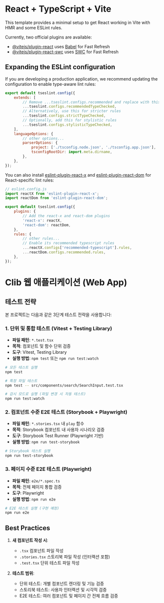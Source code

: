 # React + TypeScript + Vite

This template provides a minimal setup to get React working in Vite with HMR and some ESLint rules.

Currently, two official plugins are available:

- [@vitejs/plugin-react](https://github.com/vitejs/vite-plugin-react/blob/main/packages/plugin-react/README.md) uses [Babel](https://babeljs.io/) for Fast Refresh
- [@vitejs/plugin-react-swc](https://github.com/vitejs/vite-plugin-react-swc) uses [SWC](https://swc.rs/) for Fast Refresh

## Expanding the ESLint configuration

If you are developing a production application, we recommend updating the configuration to enable type-aware lint rules:

```js
export default tseslint.config({
	extends: [
		// Remove ...tseslint.configs.recommended and replace with this
		...tseslint.configs.recommendedTypeChecked,
		// Alternatively, use this for stricter rules
		...tseslint.configs.strictTypeChecked,
		// Optionally, add this for stylistic rules
		...tseslint.configs.stylisticTypeChecked,
	],
	languageOptions: {
		// other options...
		parserOptions: {
			project: ['./tsconfig.node.json', './tsconfig.app.json'],
			tsconfigRootDir: import.meta.dirname,
		},
	},
});
```

You can also install [eslint-plugin-react-x](https://github.com/Rel1cx/eslint-react/tree/main/packages/plugins/eslint-plugin-react-x) and [eslint-plugin-react-dom](https://github.com/Rel1cx/eslint-react/tree/main/packages/plugins/eslint-plugin-react-dom) for React-specific lint rules:

```js
// eslint.config.js
import reactX from 'eslint-plugin-react-x';
import reactDom from 'eslint-plugin-react-dom';

export default tseslint.config({
	plugins: {
		// Add the react-x and react-dom plugins
		'react-x': reactX,
		'react-dom': reactDom,
	},
	rules: {
		// other rules...
		// Enable its recommended typescript rules
		...reactX.configs['recommended-typescript'].rules,
		...reactDom.configs.recommended.rules,
	},
});
```

# Clib 웹 애플리케이션 (Web App)

## 테스트 전략

본 프로젝트는 다음과 같은 3단계 테스트 전략을 사용합니다:

### 1. 단위 및 통합 테스트 (Vitest + Testing Library)

- **파일 패턴**: `*.test.tsx`
- **목적**: 컴포넌트 및 함수 단위 검증
- **도구**: Vitest, Testing Library
- **실행 방법**: `npm test` 또는 `npm run test:watch`

```bash
# 모든 테스트 실행
npm test

# 특정 파일 테스트
npm test -- src/components/search/SearchInput.test.tsx

# 감시 모드로 실행 (파일 변경 시 자동 테스트)
npm run test:watch
```

### 2. 컴포넌트 수준 E2E 테스트 (Storybook + Playwright)

- **파일 패턴**: `*.stories.tsx` 내 `play` 함수
- **목적**: Storybook 컴포넌트 내 사용자 시나리오 검증
- **도구**: Storybook Test Runner (Playwright 기반)
- **실행 방법**: `npm run test-storybook`

```bash
# Storybook 테스트 실행
npm run test-storybook
```

### 3. 페이지 수준 E2E 테스트 (Playwright)

- **파일 패턴**: `e2e/*.spec.ts`
- **목적**: 전체 페이지 통합 검증
- **도구**: Playwright
- **실행 방법**: `npm run e2e`

```bash
# E2E 테스트 실행 (구현 예정)
npm run e2e
```

## Best Practices

1. **새 컴포넌트 작성 시**:

   - `.tsx` 컴포넌트 파일 작성
   - `.stories.tsx` 스토리북 파일 작성 (인터랙션 포함)
   - `.test.tsx` 단위 테스트 파일 작성

2. **테스트 범위**:
   - 단위 테스트: 개별 컴포넌트 렌더링 및 기능 검증
   - 스토리북 테스트: 사용자 인터랙션 및 시각적 검증
   - E2E 테스트: 여러 컴포넌트 및 페이지 간 전체 흐름 검증
